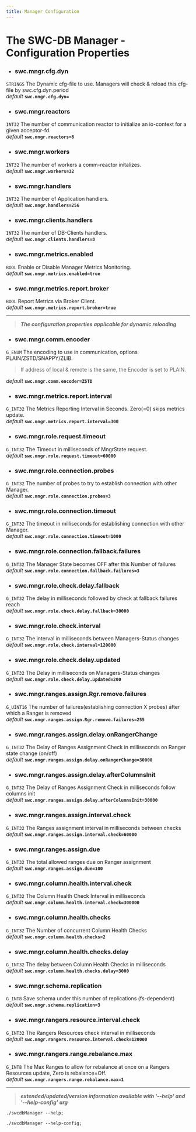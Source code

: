 ```yaml
---
title: Manager Configuration
---
```




# The SWC-DB Manager - Configuration Properties



* ### swc.mngr.cfg.dyn
```STRINGS```
The Dynamic cfg-file to use. Managers will check & reload this cfg-file by swc.cfg.dyn.period \
_default_ **```swc.mngr.cfg.dyn=```**

* ### swc.mngr.reactors
```INT32```
The number of communication reactor to initialize an io-context for a given acceptor-fd. \
_default_ **```swc.mngr.reactors=8```**

* ### swc.mngr.workers
```INT32```
The number of workers a comm-reactor initalizes. \
_default_ **```swc.mngr.workers=32```**

* ### swc.mngr.handlers
```INT32```
The number of Application handlers. \
_default_ **```swc.mngr.handlers=256```**

* ### swc.mngr.clients.handlers
```INT32```
The number of DB-Clients handlers. \
_default_ **```swc.mngr.clients.handlers=8```**

* ### swc.mngr.metrics.enabled
```BOOL```
Enable or Disable Manager Metrics Monitoring. \
_default_ **```swc.mngr.metrics.enabled=true```**

* ### swc.mngr.metrics.report.broker
```BOOL```
Report Metrics via Broker Client. \
_default_ **```swc.mngr.metrics.report.broker=true```**


***

 > **_The configuration properties applicable for dynamic reloading_**


* ### swc.mngr.comm.encoder
```G_ENUM```
The encoding to use in communication, options PLAIN/ZSTD/SNAPPY/ZLIB.
> If address of local & remote is the same, the Encoder is set to PLAIN.

  _default_ **```swc.mngr.comm.encoder=ZSTD```**

* ### swc.mngr.metrics.report.interval
```G_INT32```
The Metrics Reporting Interval in Seconds. Zero(=0) skips metrics update.\
_default_ **```swc.mngr.metrics.report.interval=300```**

* ### swc.mngr.role.request.timeout
```G_INT32```
The Timeout in milliseconds of MngrState request. \
_default_ **```swc.mngr.role.request.timeout=60000```**

* ### swc.mngr.role.connection.probes
```G_INT32```
The number of probes to try to establish connection with other Manager. \
_default_ **```swc.mngr.role.connection.probes=3```**

* ### swc.mngr.role.connection.timeout
```G_INT32```
The timeout in milliseconds for establishing connection with other Manager. \
_default_ **```swc.mngr.role.connection.timeout=1000```**

* ### swc.mngr.role.connection.fallback.failures
```G_INT32```
The Manager State becomes OFF after this Number of failures \
_default_ **```swc.mngr.role.connection.fallback.failures=3```**

* ### swc.mngr.role.check.delay.fallback
```G_INT32```
The delay in milliseconds followed by check at fallback.failures reach \
_default_ **```swc.mngr.role.check.delay.fallback=30000```**

* ### swc.mngr.role.check.interval
```G_INT32```
The interval in milliseconds between Managers-Status changes \
_default_ **```swc.mngr.role.check.interval=120000```**

* ### swc.mngr.role.check.delay.updated
```G_INT32```
The Delay in milliseconds on Managers-Status changes \
_default_ **```swc.mngr.role.check.delay.updated=200```**


* ### swc.mngr.ranges.assign.Rgr.remove.failures
```G_UINT16```
The number of failures(establishing connection X probes) after which a Ranger is removed \
_default_ **```swc.mngr.ranges.assign.Rgr.remove.failures=255```**

* ### swc.mngr.ranges.assign.delay.onRangerChange
```G_INT32```
The Delay of Ranges Assignment Check in milliseconds on Ranger state change (on/off) \
_default_ **```swc.mngr.ranges.assign.delay.onRangerChange=30000```**

* ### swc.mngr.ranges.assign.delay.afterColumnsInit
```G_INT32```
The Delay of Ranges Assignment Check in milliseconds follow columns init \
_default_ **```swc.mngr.ranges.assign.delay.afterColumnsInit=30000```**


* ### swc.mngr.ranges.assign.interval.check
```G_INT32```
The Ranges assignment interval in milliseconds between checks \
_default_ **```swc.mngr.ranges.assign.interval.check=60000```**

* ### swc.mngr.ranges.assign.due
```G_INT32```
The total allowed ranges due on Ranger assignment \
_default_ **```swc.mngr.ranges.assign.due=100```**


* ### swc.mngr.column.health.interval.check
```G_INT32```
The Column Health Check Interval in milliseconds \
_default_ **```swc.mngr.column.health.interval.check=300000```**

* ### swc.mngr.column.health.checks
```G_INT32```
The Number of concurrent Column Health Checks \
_default_ **```swc.mngr.column.health.checks=2```**

* ### swc.mngr.column.health.checks.delay
```G_INT32```
The delay between Column Health Checks in milliseconds \
_default_ **```swc.mngr.column.health.checks.delay=3000```**


* ### swc.mngr.schema.replication
```G_INT8```
Save schema under this number of replications (fs-dependent) \
_default_ **```swc.mngr.schema.replication=3```**

* ### swc.mngr.rangers.resource.interval.check
```G_INT32```
The Rangers Resources check interval in milliseconds \
_default_ **```swc.mngr.rangers.resource.interval.check=120000```**

* ### swc.mngr.rangers.range.rebalance.max
```G_INT8```
The Max Ranges to allow for rebalance at once on a Rangers Resources update, Zero is rebalance=Off. \
_default_ **```swc.mngr.rangers.range.rebalance.max=1```**



***

 > _**extended/updated/version information available with '--help' and '--help-config' arg**_

```
./swcdbManager --help;
```

```
./swcdbManager --help-config;
```

